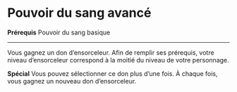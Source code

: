 # Pouvoir du sang avancé

<p><strong>Prérequis</strong> Pouvoir du sang basique</p>
<hr>
<p>Vous gagnez un don d’ensorceleur. Afin de remplir ses prérequis,
votre niveau d’ensorceleur correspond à la moitié du niveau de votre personnage.</p>
<p><strong>Spécial</strong>  Vous pouvez sélectionner ce don plus d’une fois. À chaque fois, vous gagnez un nouveau don d’ensorceleur.</p>
